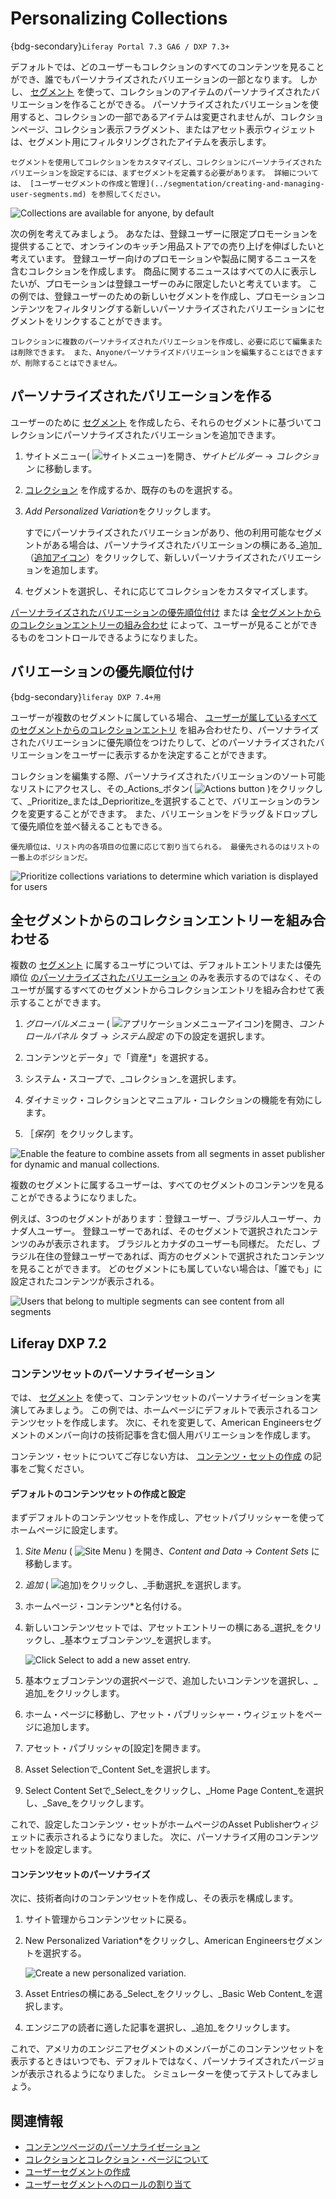 # Personalizing Collections

{bdg-secondary}`Liferay Portal 7.3 GA6 / DXP 7.3+`

デフォルトでは、どのユーザーもコレクションのすべてのコンテンツを見ることができ、誰でもパーソナライズされたバリエーションの一部となります。 しかし、 [セグメント](../segmentation/creating-and-managing-user-segments.md) を使って、コレクションのアイテムのパーソナライズされたバリエーションを作ることができる。 パーソナライズされたバリエーションを使用すると、コレクションの一部であるアイテムは変更されませんが、コレクションページ、コレクション表示フラグメント、またはアセット表示ウィジェットは、セグメント用にフィルタリングされたアイテムを表示します。

```{important}
セグメントを使用してコレクションをカスタマイズし、コレクションにパーソナライズされたバリエーションを設定するには、まずセグメントを定義する必要があります。 詳細については、 [ユーザーセグメントの作成と管理](../segmentation/creating-and-managing-user-segments.md) を参照してください。
```

![Collections are available for anyone, by default](./personalizing-collections/images/01.png)

次の例を考えてみましょう。 あなたは、登録ユーザーに限定プロモーションを提供することで、オンラインのキッチン用品ストアでの売り上げを伸ばしたいと考えています。 登録ユーザー向けのプロモーションや製品に関するニュースを含むコレクションを作成します。 商品に関するニュースはすべての人に表示したいが、プロモーションは登録ユーザーのみに限定したいと考えています。 この例では、登録ユーザーのための新しいセグメントを作成し、プロモーションコンテンツをフィルタリングする新しいパーソナライズされたバリエーションにセグメントをリンクすることができます。

```{tip}
コレクションに複数のパーソナライズされたバリエーションを作成し、必要に応じて編集または削除できます。 また、Anyoneパーソナライズドバリエーションを編集することはできますが、削除することはできません。
```

## パーソナライズされたバリエーションを作る

ユーザーのために [セグメント](../segmentation/creating-and-managing-user-segments.md) を作成したら、それらのセグメントに基づいてコレクションにパーソナライズされたバリエーションを追加できます。

1. サイトメニュー( ![サイトメニュー](../../../images/icon-applications-menu.png))を開き、_サイトビルダー_ &rarr; _コレクション_ に移動します。

1. [コレクション](../../../site-building/displaying-content/collections-and-collection-pages/creating-collections.md) を作成するか、既存のものを選択する。

1. *Add Personalized Variation*をクリックします。

   すでにパーソナライズされたバリエーションがあり、他の利用可能なセグメントがある場合は、パーソナライズされたバリエーションの横にある_追加_（[追加アイコン](../../../images/icon-add-app.png)）をクリックして、新しいパーソナライズされたバリエーションを追加します。

1. セグメントを選択し、それに応じてコレクションをカスタマイズします。

[パーソナライズされたバリエーションの優先順位付け](#personalizing-collections) または [全セグメントからのコレクションエントリーの組み合わせ](#combining-collection-entries-from-all-segments) によって、ユーザーが見ることができるものをコントロールできるようになりました。

## バリエーションの優先順位付け

{bdg-secondary}`liferay DXP 7.4+用`

ユーザーが複数のセグメントに属している場合、 [ユーザーが属しているすべてのセグメントからのコレクションエントリ](#combining-collection-entries-from-all-segments) を組み合わせたり、パーソナライズされたバリエーションに優先順位をつけたりして、どのパーソナライズされたバリエーションをユーザーに表示するかを決定することができます。

コレクションを編集する際、パーソナライズされたバリエーションのソート可能なリストにアクセスし、その_Actions_ボタン( ![Actions button](../../../images/icon-actions.png) )をクリックして、_Prioritize_または_Deprioritize_を選択することで、バリエーションのランクを変更することができます。 また、バリエーションをドラッグ＆ドロップして優先順位を並べ替えることもできる。

```{note}
優先順位は、リスト内の各項目の位置に応じて割り当てられる。 最優先されるのはリストの一番上のポジションだ。
```

![Prioritize collections variations to determine which variation is displayed for users](./personalizing-collections/images/02.png)

## 全セグメントからのコレクションエントリーを組み合わせる

複数の [セグメント](../segmentation/creating-and-managing-user-segments.md) に属するユーザについては、デフォルトエントリまたは優先順位 [のパーソナライズされたバリエーション](#prioritizing-variations) のみを表示するのではなく、そのユーザが属するすべてのセグメントからコレクションエントリを組み合わせて表示することができます。

1. *グローバルメニュー* ( ![アプリケーションメニューアイコン](../../../images/icon-applications-menu.png))を開き、_コントロールパネル_ タブ &rarr; _システム設定_ の下の設定を選択します。

1. コンテンツとデータ」で「資産*」を選択する。

1. システム・スコープで、_コレクション_を選択します。

1. ダイナミック・コレクションとマニュアル・コレクションの機能を有効にします。

1. ［_保存_］をクリックします。

![Enable the feature to combine assets from all segments in asset publisher for dynamic and manual collections.](./personalizing-collections/images/03.png)

複数のセグメントに属するユーザーは、すべてのセグメントのコンテンツを見ることができるようになりました。

例えば、3つのセグメントがあります：登録ユーザー、ブラジル人ユーザー、カナダ人ユーザー。 登録ユーザーであれば、そのセグメントで選択されたコンテンツのみが表示されます。 ブラジルとカナダのユーザーも同様だ。 ただし、ブラジル在住の登録ユーザーであれば、両方のセグメントで選択されたコンテンツを見ることができます。 どのセグメントにも属していない場合は、「誰でも」に設定されたコンテンツが表示される。

![Users that belong to multiple segments can see content from all segments](./personalizing-collections/images/04.png)

## Liferay DXP 7.2

### コンテンツセットのパーソナライゼーション

では、 [セグメント](../segmentation/creating-and-managing-user-segments.md) を使って、コンテンツセットのパーソナライゼーションを実演してみましょう。 この例では、ホームページにデフォルトで表示されるコンテンツセットを作成します。 次に、それを変更して、American Engineersセグメントのメンバー向けの技術記事を含む個人用バリエーションを作成します。

コンテンツ・セットについてご存じない方は、 [コンテンツ・セットの作成](../../../site-building/displaying-content/collections-and-collection-pages/creating-collections.md#creating-content-sets) の記事をご覧ください。

#### デフォルトのコンテンツセットの作成と設定

まずデフォルトのコンテンツセットを作成し、アセットパブリッシャーを使ってホームページに設定します。

1. *Site Menu* ( ![Site Menu](../../../images/icon-applications-menu.png) ) を開き、_Content and Data_ &rarr; _Content Sets_ に移動します。

1. *追加* ( ![追加](../../../images/icon-add.png))をクリックし、_手動選択_を選択します。

1. ホームページ・コンテンツ*と名付ける。

1. 新しいコンテンツセットでは、アセットエントリーの横にある_選択_をクリックし、_基本ウェブコンテンツ_を選択します。

   ![Click Select to add a new asset entry.](./personalizing-collections/images/05.png)

1. 基本ウェブコンテンツの選択ページで、追加したいコンテンツを選択し、_追加_をクリックします。

1. ホーム・ページに移動し、アセット・パブリッシャー・ウィジェットをページに追加します。

1. アセット・パブリッシャの[設定]を開きます。

1. Asset Selectionで_Content Set_を選択します。

1. Select Content Setで_Select_をクリックし、_Home Page Content_を選択し、_Save_をクリックします。

これで、設定したコンテンツ・セットがホームページのAsset Publisherウィジェットに表示されるようになりました。 次に、パーソナライズ用のコンテンツセットを設定します。

#### コンテンツセットのパーソナライズ

次に、技術者向けのコンテンツセットを作成し、その表示を構成します。

1. サイト管理からコンテンツセットに戻る。

1. New Personalized Variation*をクリックし、American Engineersセグメントを選択する。

   ![Create a new personalized variation.](./personalizing-collections/images/06.png)

1. Asset Entriesの横にある_Select_をクリックし、_Basic Web Content_を選択します。

1. エンジニアの読者に適した記事を選択し、_追加_をクリックします。

これで、アメリカのエンジニアセグメントのメンバーがこのコンテンツセットを表示するときはいつでも、デフォルトではなく、パーソナライズされたバージョンが表示されるようになりました。 シミュレーターを使ってテストしてみましょう。

## 関連情報

- [コンテンツページのパーソナライゼーション](./content-page-personalization.md)
- [コレクションとコレクション・ページについて](../../../site-building/displaying-content/collections-and-collection-pages/about-collections-and-collection-pages.md)
- [ユーザーセグメントの作成](../segmentation/creating-and-managing-user-segments.md)
- [ユーザーセグメントへのロールの割り当て](../../../users-and-permissions/roles-and-permissions/assigning-roles-to-user-segments.md)

